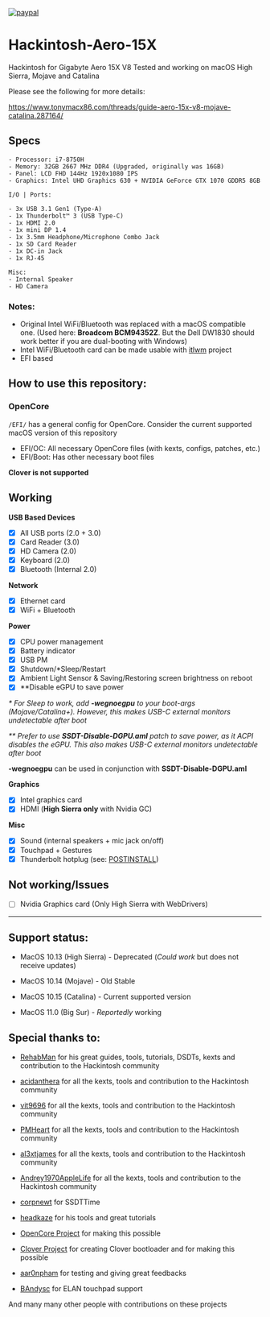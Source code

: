 [![paypal](https://www.paypalobjects.com/en_US/i/btn/btn_donateCC_LG.gif)](https://www.paypal.com/donate?business=4UYU36A9L2PGS&currency_code=USD)

# Hackintosh-Aero-15X
Hackintosh for Gigabyte Aero 15X V8
Tested and working on macOS High Sierra, Mojave and Catalina

Please see the following for more details:

https://www.tonymacx86.com/threads/guide-aero-15x-v8-mojave-catalina.287164/

## Specs

```
- Processor: i7-8750H
- Memory: 32GB 2667 MHz DDR4 (Upgraded, originally was 16GB)
- Panel: LCD FHD 144Hz 1920x1080 IPS
- Graphics: Intel UHD Graphics 630 + NVIDIA GeForce GTX 1070 GDDR5 8GB

I/O | Ports:

- 3x USB 3.1 Gen1 (Type-A)
- 1x Thunderbolt™ 3 (USB Type-C)
- 1x HDMI 2.0
- 1x mini DP 1.4
- 1x 3.5mm Headphone/Microphone Combo Jack
- 1x SD Card Reader
- 1x DC-in Jack
- 1x RJ-45

Misc:
- Internal Speaker
- HD Camera
```
### Notes:
- Original Intel WiFi/Bluetooth was replaced with a macOS compatible one. (Used here: **Broadcom BCM94352Z**. But the Dell DW1830 should work better if you are dual-booting with Windows)
- Intel WiFi/Bluetooth card can be made usable with [itlwm](https://github.com/OpenIntelWireless/itlwm) project 
- EFI based

## How to use this repository:

### OpenCore

`/EFI/` has a general config for OpenCore. Consider the current supported macOS version of this repository
- EFI/OC: All necessary OpenCore files (with kexts, configs, patches, etc.)
- EFI/Boot: Has other necessary boot files

**Clover is not supported**

## Working

**USB Based Devices**
- [x] All USB ports (2.0 + 3.0)
- [x] Card Reader (3.0)
- [x] HD Camera (2.0)
- [x] Keyboard (2.0)
- [x] Bluetooth (Internal 2.0)

**Network**
- [x] Ethernet card
- [x] WiFi + Bluetooth

**Power**
- [x] CPU power management
- [x] Battery indicator
- [x] USB PM
- [x] Shutdown/*Sleep/Restart
- [x] Ambient Light Sensor & Saving/Restoring screen brightness on reboot
- [x] **Disable eGPU to save power

*\* For Sleep to work, add **-wegnoegpu** to your boot-args (Mojave/Catalina+). However, this makes USB-C external monitors undetectable after boot*

*\*\* Prefer to use **SSDT-Disable-DGPU.aml** patch to save power, as it ACPI disables the eGPU. This also makes USB-C external monitors undetectable after boot*
 
**-wegnoegpu** can be used in conjunction with **SSDT-Disable-DGPU.aml**

**Graphics**
- [x] Intel graphics card
- [x] HDMI (**High Sierra only** with Nvidia GC)

**Misc**
- [x] Sound (internal speakers + mic jack on/off)
- [x] Touchpad + Gestures
- [x] Thunderbolt hotplug (see: [POSTINSTALL](./POSTINSTALL.md))

## Not working/Issues

- [ ] Nvidia Graphics card (Only High Sierra with WebDrivers)

---
## Support status:

- MacOS 10.13 (High Sierra) - Deprecated (*Could work* but does not receive updates)

- MacOS 10.14 (Mojave) - Old Stable

- MacOS 10.15 (Catalina) - Current supported version

- MacOS 11.0 (Big Sur) - *Reportedly* working

## Special thanks to:

* [RehabMan](https://github.com/RehabMan) for his great guides, tools, tutorials, DSDTs, kexts and contribution to the Hackintosh community

* [acidanthera](https://github.com/acidanthera) for all the kexts, tools and contribution to the Hackintosh community

* [vit9696](https://github.com/vit9696) for all the kexts, tools and contribution to the Hackintosh community

* [PMHeart](https://github.com/PMHeart) for all the kexts, tools and contribution to the Hackintosh community

* [al3xtjames](https://github.com/al3xtjames) for all the kexts, tools and contribution to the Hackintosh community

* [Andrey1970AppleLife](https://github.com/Andrey1970AppleLife) for all the kexts, tools and contribution to the Hackintosh community

* [corpnewt](https://github.com/corpnewt) for SSDTTime

* [headkaze](https://github.com/headkaze) for his tools and great tutorials

* [OpenCore Project](https://github.com/acidanthera/OpenCorePkg) for making this possible

* [Clover Project](https://sourceforge.net/projects/cloverefiboot/) for creating Clover bootloader and for making this possible

* [aar0npham](https://github.com/aar0npham) for testing and giving great feedbacks

* [BAndysc](https://github.com/BAndysc) for ELAN touchpad support

And many many other people with contributions on these projects
